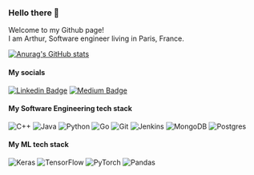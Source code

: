 ### Hello there 👋

<p>Welcome to my Github page! </br> I am Arthur, Software engineer living in Paris, France.</p>

[![Anurag's GitHub stats](https://github-readme-stats.vercel.app/api?username=arnouux&layout=compact&count_private=true&hide=contribs,issues)](https://github.com/arnouux)

#### My socials

[![Linkedin Badge](https://img.shields.io/badge/-Arthur_Arnoux-blue?style=flat-square&logo=Linkedin&logoColor=white&link=https://www.linkedin.com/in/arthur-arnoux/)](https://www.linkedin.com/in/arthur-arnoux/)
[![Medium Badge](https://img.shields.io/badge/-Medium_posts-black?style=flat-square&logo=Medium&logoColor=white&link=https://medium.com/@artux51)](https://medium.com/@artux51)

#### My Software Engineering tech stack
![C++](https://img.shields.io/badge/c++-%2300599C.svg?style=for-the-badge&logo=c%2B%2B&logoColor=white)
![Java](https://img.shields.io/badge/java-%23ED8B00.svg?style=for-the-badge&logo=java&logoColor=white)
![Python](https://img.shields.io/badge/python-3670A0?style=for-the-badge&logo=python&logoColor=white)
![Go](https://img.shields.io/badge/go-%2300ADD8.svg?style=for-the-badge&logo=go&logoColor=white)
![Git](https://img.shields.io/badge/git-%23F05033.svg?style=for-the-badge&logo=git&logoColor=white)
![Jenkins](https://img.shields.io/badge/jenkins-%232C5263.svg?style=for-the-badge&logo=jenkins&logoColor=white)
![MongoDB](https://img.shields.io/badge/MongoDB-%234ea94b.svg?style=for-the-badge&logo=mongodb&logoColor=white)
![Postgres](https://img.shields.io/badge/postgres-%23316192.svg?style=for-the-badge&logo=postgresql&logoColor=white)

<!--
<a><img src="https://raw.githubusercontent.com/devicons/devicon/master/icons/cplusplus/cplusplus-original.svg" alt="cplusplus" width="40" height="40"/></a>
<a><img src="https://cdn-icons-png.flaticon.com/512/226/226777.png" alt="cplusplus" width="40" height="40"/></a>
<a><img src="https://upload.wikimedia.org/wikipedia/commons/thumb/c/c3/Python-logo-notext.svg/1869px-Python-logo-notext.svg.png" alt="cplusplus" width="40" height="40"/></a>
<a><img src="https://seeklogo.com/images/G/go-logo-046185B647-seeklogo.com.png" alt="cplusplus" width="50" height="50"/></a>
<a><img src="https://git-scm.com/images/logos/downloads/Git-Icon-1788C.png" alt="cplusplus" width="50" height="50"/></a>
<a><img src="https://www.vectorlogo.zone/logos/jenkins/jenkins-icon.svg" alt="cplusplus" width="50" height="50"/></a>
<a><img src="https://servicenav.coservit.com/wp-content/uploads/2022/05/18-1.jpg" alt="cplusplus" width="50" height="50"/></a>
<a><img src="https://upload.wikimedia.org/wikipedia/commons/thumb/2/29/Postgresql_elephant.svg/1200px-Postgresql_elephant.svg.png" alt="cplusplus" width="50" height="50"/></a>
-->
  
#### My ML tech stack
![Keras](https://img.shields.io/badge/Keras-%23D00000.svg?style=for-the-badge&logo=Keras&logoColor=white)
![TensorFlow](https://img.shields.io/badge/TensorFlow-%23FF6F00.svg?style=for-the-badge&logo=TensorFlow&logoColor=white)
![PyTorch](https://img.shields.io/badge/PyTorch-%23EE4C2C.svg?style=for-the-badge&logo=PyTorch&logoColor=white)
![Pandas](https://img.shields.io/badge/pandas-%23150458.svg?style=for-the-badge&logo=pandas&logoColor=white)


<!--
**Arnouux/Arnouux** is a ✨ _special_ ✨ repository because its `README.md` (this file) appears on your GitHub profile.

Here are some ideas to get you started:

- 🔭 I’m currently working on ...
- 🌱 I’m currently learning ...
- 👯 I’m looking to collaborate on ...
- 🤔 I’m looking for help with ...
- 💬 Ask me about ...
- 📫 How to reach me: ...
- 😄 Pronouns: ...
- ⚡ Fun fact: ...
-->
